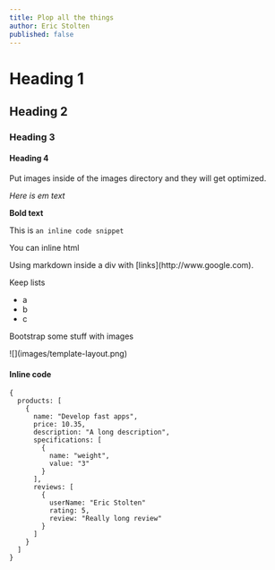 ```yaml
---
title: Plop all the things
author: Eric Stolten
published: false
---
```


# Heading 1

## Heading 2

### Heading 3

#### Heading 4

Put images inside of the images directory and they will get optimized.

_Here is em text_

**Bold text**

This is `an inline code snippet`

You can inline html



<div class="foo">
Using markdown inside a div with [links](http://www.google.com).
</div>

Keep lists

* a
* b
* c

Bootstrap some stuff with images

<div class="row">
    <div class="col-xs-12 col-sm-6">
    ![](images/template-layout.png)
    </div>
</div>

#### Inline code

~~~ {.javascript .html}
{
  products: [
    {
      name: "Develop fast apps",
      price: 10.35,
      description: "A long description",
      specifications: [
        {
          name: "weight",
          value: "3"
        }
      ],
      reviews: [
        {
          userName: "Eric Stolten"
          rating: 5,
          review: "Really long review"
        }
      ]
    }
  ]
}
~~~
